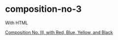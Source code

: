 # composition-no-3
With HTML

[Composition No. III, with Red, Blue, Yellow, and Black](https://lucashspiess.github.io/composition-no-3)
